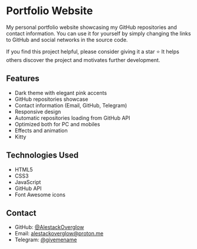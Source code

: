 # Portfolio Website

My personal portfolio website showcasing my GitHub repositories and contact information.
You can use it for yourself by simply changing the links to GitHub and social networks in the source code.

If you find this project helpful, please consider giving it a star ⭐ It helps others discover the project and motivates further development.

## Features
- Dark theme with elegant pink accents
- GitHub repositories showcase
- Contact information (Email, GitHub, Telegram)
- Responsive design
- Automatic repositories loading from GitHub API
- Optimized both for PC and mobiles
- Effects and animation
- Kitty

## Technologies Used
- HTML5
- CSS3
- JavaScript
- GitHub API
- Font Awesome icons

## Contact
- GitHub: [@AlestackOverglow](https://github.com/AlestackOverglow)
- Email: alestackoverglow@proton.me
- Telegram: [@givemename](https://t.me/givemename) 

